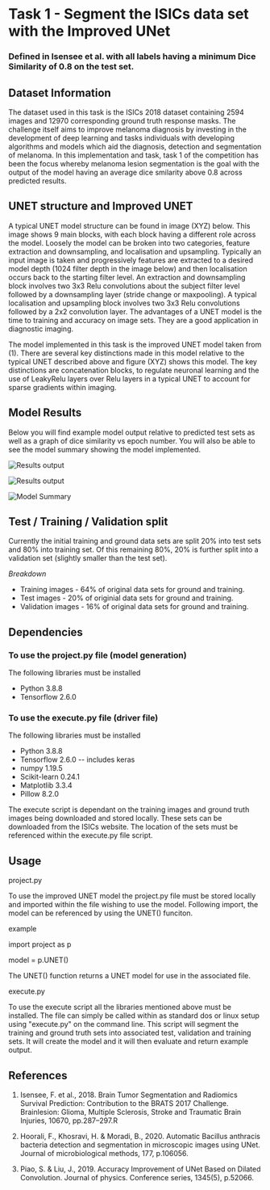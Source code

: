 # Task 1 - Segment the ISICs data set with the Improved UNet

### Defined in Isensee et al. with all labels having a minimum Dice Similarity of 0.8 on the test set.  

## Dataset Information

The dataset used in this task is the ISICs 2018 dataset containing 2594 images and 12970 corresponding ground truth response masks. The challenge itself aims to improve melanoma diagnosis by investing in the development of deep learning and tasks individuals with developing algorithms and models which aid the diagnosis, detection and segmentation of melanoma. In this implementation and task, task 1 of the competition has been the focus whereby melanoma lesion segmentation is the goal with the output of the model having an average dice smilarity above 0.8 across predicted results. 

## UNET structure and Improved UNET

A typical UNET model structure can be found in image (XYZ) below. This image shows 9 main blocks, with each block having a different role across the model. Loosely the model can be broken into two categories, feature extraction and downsampling, and localisation and upsampling. Typically an input image is taken and progressively features are extracted to a desired model depth (1024 filter depth in the image below) and then localisation occurs back to the starting filter level. An extraction and downsampling block involves two 3x3 Relu convolutions about the subject filter level followed by a downsampling layer (stride change or maxpooling). A typical localisation and upsampling block involves two 3x3 Relu convolutions followed by a 2x2 convolution layer. The advantages of a UNET model is the time to training and accuracy on image sets. They are a good application in diagnostic imaging. 

The model implemented in this task is the improved UNET model taken from (1).
There are several key distinctions made in this model relative to the typical UNET described above and figure (XYZ) shows this model. 
The key distinctions are concatenation blocks, to regulate neuronal learning and the use of LeakyRelu layers over Relu layers in a typical UNET to account for sparse gradients within imaging.

## Model Results

Below you will find example model output relative to predicted test sets as well as a graph of dice similarity vs epoch number. You will also be able to see the model summary showing the model implemented. 

![Results output](Readme_Images/model_output.jpeg)

![Results output](Readme_Images/Results.jpeg)

![Model Summary](Readme_Images/Model_summary.jpeg)

## Test / Training / Validation split
Currently the initial training and ground data sets are split 20% into test sets and 80% into training set. Of this remaining 80%, 20% is further split into a validation set (slightly smaller than the test set). 

_Breakdown_ 

* Training images - 64% of original data sets for ground and training.
* Test images - 20% of originial data sets for ground and training.
* Validation images - 16% of original data sets for ground and training. 

## Dependencies

### To use the project.py file (model generation)
The following libraries must be installed 

* Python 3.8.8
* Tensorflow 2.6.0

### To use the execute.py file (driver file)
The following libraries must be installed

* Python 3.8.8
* Tensorflow 2.6.0 -- includes keras
* numpy 1.19.5
* Scikit-learn 0.24.1
* Matplotlib 3.3.4
* Pillow 8.2.0

The execute script is dependant on the training images and ground truth images being downloaded and stored locally. These sets can be downloaded from the ISICs
website. The location of the sets must be referenced within the execute.py file script. 

## Usage

project.py

To use the improved UNET model the project.py file must be stored locally and imported within the file wishing to use the model. Following import, the model can be referenced by using the UNET() funciton. 

example

import project as p

model = p.UNET()

The UNET() function returns a UNET model for use in the associated file. 

execute.py

To use the execute script all the libraries mentioned above must be installed. The file can simply be called within as standard dos or linux setup using "execute.py" on the command line. This script will segment the training and ground truth sets into associated test, validation and training sets. It will create the model and it will then evaluate and return example output. 

## References

1) Isensee, F. et al., 2018. Brain Tumor Segmentation and Radiomics Survival Prediction: Contribution to the BRATS 2017 Challenge. Brainlesion: Glioma, Multiple Sclerosis, Stroke and Traumatic Brain Injuries, 10670, pp.287–297.R

2) Hoorali, F., Khosravi, H. & Moradi, B., 2020. Automatic Bacillus anthracis 	bacteria detection and segmentation in microscopic images using UNet. Journal of microbiological methods, 177, p.106056.

3) Piao, S. & Liu, J., 2019. Accuracy Improvement of UNet Based on Dilated  Convolution. Journal of physics. Conference series, 1345(5), p.52066.
  